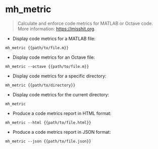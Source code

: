 # mh_metric

> Calculate and enforce code metrics for MATLAB or Octave code.
> More information: <https://misshit.org>.

- Display code metrics for a MATLAB file:

`mh_metric {{path/to/file.m}}`

- Display code metrics for an Octave file:

`mh_metric --octave {{path/to/file.m}}`

- Display code metrics for a specific directory:

`mh_metric {{path/to/directory}}`

- Display code metrics for the current directory:

`mh_metric`

- Produce a code metrics report in HTML format:

`mh_metric --html {{path/to/file.html}}`

- Produce a code metrics report in JSON format:

`mh_metric --json {{path/to/file.json}}`
